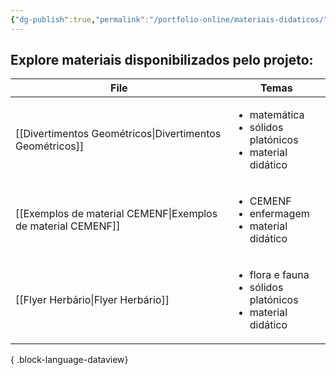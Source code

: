 ```yaml
---
{"dg-publish":true,"permalink":"/portfolio-online/materiais-didaticos/","created":"2024-02-05T11:59:48.268-03:00","updated":"2024-02-05T10:50:52.627-03:00"}
---
```



## Explore materiais disponibilizados pelo projeto:

| File                                                            | Temas                                                                                |
| --------------------------------------------------------------- | ------------------------------------------------------------------------------------ |
| [[Divertimentos Geométricos\|Divertimentos Geométricos]]     | <ul><li>matemática</li><li>sólidos platónicos</li><li>material didático</li></ul>    |
| [[Exemplos de material CEMENF\|Exemplos de material CEMENF]] | <ul><li>CEMENF</li><li>enfermagem</li><li>material didático</li></ul>                |
| [[Flyer Herbário\|Flyer Herbário]]                           | <ul><li>flora e fauna</li><li>sólidos platónicos</li><li>material didático</li></ul> |

{ .block-language-dataview}

